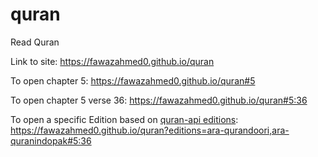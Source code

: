 # quran
Read Quran


Link to site:
https://fawazahmed0.github.io/quran

To open chapter 5:
https://fawazahmed0.github.io/quran#5

To open chapter 5 verse 36:
https://fawazahmed0.github.io/quran#5:36


To open a specific Edition based on [quran-api editions](https://cdn.jsdelivr.net/gh/fawazahmed0/quran-api@1/editions.json):
https://fawazahmed0.github.io/quran?editions=ara-qurandoori,ara-quranindopak#5:36

